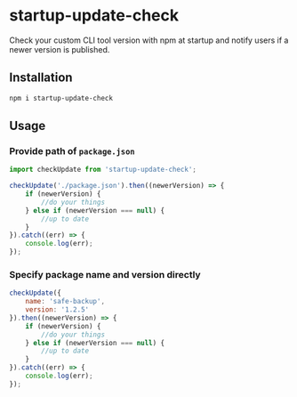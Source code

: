 # startup-update-check
Check your custom CLI tool version with npm at startup and notify users if a newer version is published.


## Installation
```sh
npm i startup-update-check
```

## Usage
### Provide path of `package.json`
```js
import checkUpdate from 'startup-update-check';

checkUpdate('./package.json').then((newerVersion) => {
    if (newerVersion) {
        //do your things
    } else if (newerVersion === null) {
        //up to date
    }
}).catch((err) => {
    console.log(err);
});
```
### Specify package name and version directly
```js
checkUpdate({
    name: 'safe-backup',
    version: '1.2.5'
}).then((newerVersion) => {
    if (newerVersion) {
        //do your things
    } else if (newerVersion === null) {
        //up to date
    }
}).catch((err) => {
    console.log(err);
});
```